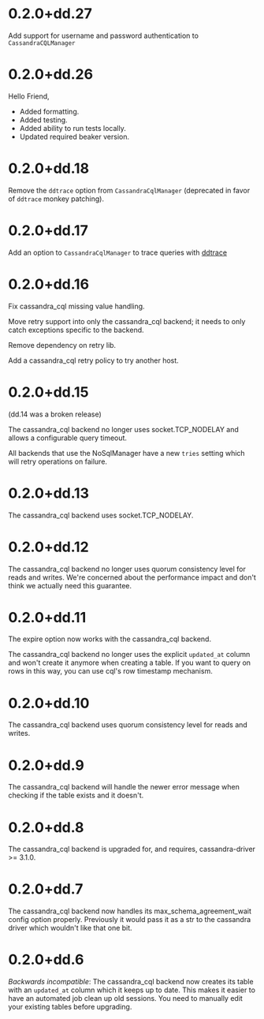 # 0.2.0+dd.27

Add support for username and password authentication to `CassandraCQLManager`

# 0.2.0+dd.26

Hello Friend,

- Added formatting.
- Added testing.
- Added ability to run tests locally.
- Updated required beaker version.

# 0.2.0+dd.18

Remove the `ddtrace` option from `CassandraCqlManager` (deprecated in favor of `ddtrace` monkey patching).

# 0.2.0+dd.17

Add an option to `CassandraCqlManager` to trace queries with [ddtrace](https://github.com/Datadog/dd-trace-py)

# 0.2.0+dd.16

Fix cassandra_cql missing value handling.

Move retry support into only the cassandra_cql backend; it needs to only catch exceptions specific to the backend.

Remove dependency on retry lib.

Add a cassandra_cql retry policy to try another host.

# 0.2.0+dd.15

(dd.14 was a broken release)

The cassandra_cql backend no longer uses socket.TCP_NODELAY and allows a configurable query timeout.

All backends that use the NoSqlManager have a new `tries` setting which will retry operations on failure.

# 0.2.0+dd.13

The cassandra_cql backend uses socket.TCP_NODELAY.

# 0.2.0+dd.12

The cassandra_cql backend no longer uses quorum consistency level for reads and writes. We're concerned about the performance impact and don't think we actually need this guarantee.

# 0.2.0+dd.11

The expire option now works with the cassandra_cql backend.

The cassandra_cql backend no longer uses the explicit `updated_at` column and won't create it anymore when creating a table. If you want to query on rows in this way, you can use cql's row timestamp mechanism.

# 0.2.0+dd.10

The cassandra_cql backend uses quorum consistency level for reads and writes.

# 0.2.0+dd.9

The cassandra_cql backend will handle the newer error message when checking if the table exists and it doesn't.

# 0.2.0+dd.8

The cassandra_cql backend is upgraded for, and requires, cassandra-driver >= 3.1.0.

# 0.2.0+dd.7

The cassandra_cql backend now handles its max_schema_agreement_wait config option properly. Previously it would pass it as a str to the cassandra driver which wouldn't like that one bit.

# 0.2.0+dd.6

*Backwards incompatible*: The cassandra_cql backend now creates its table with an `updated_at` column which it keeps up to date. This makes it easier to have an automated job clean up old sessions. You need to manually edit your existing tables before upgrading.
